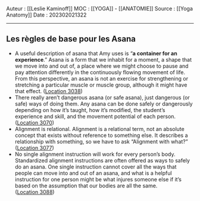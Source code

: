 Auteur : [[Leslie Kaminoff]]
MOC : [[YOGA]] - [[ANATOMIE]]
Source : [[Yoga Anatomy]]
Date : 202302021322
***

## Les règles de base pour les Asana
- A useful description of asana that Amy uses is “**a container for an experience**.” Asana is a form that we inhabit for a moment, a shape that we move into and out of, a place where we might choose to pause and pay attention differently in the continuously flowing movement of life. From this perspective, an asana is not an exercise for strengthening or stretching a particular muscle or muscle group, although it might have that effect. ([Location 3038](https://readwise.io/to_kindle?action=open&asin=B0998616FH&location=3038))
- There really aren’t dangerous asana (or safe asana), just dangerous (or safe) ways of doing them. Any asana can be done safely or dangerously depending on how it’s taught, how it’s modified, the student’s experience and skill, and the movement potential of each person. ([Location 3070](https://readwise.io/to_kindle?action=open&asin=B0998616FH&location=3070))
- Alignment is relational. Alignment is a relational term, not an absolute concept that exists without reference to something else. It describes a relationship with something, so we have to ask “Alignment with what?” ([Location 3077](https://readwise.io/to_kindle?action=open&asin=B0998616FH&location=3077))
- No single alignment instruction will work for every person’s body. Standardized alignment instructions are often offered as ways to safely do an asana. One single instruction cannot cover all the ways that people can move into and out of an asana, and what is a helpful instruction for one person might be what injures someone else if it’s based on the assumption that our bodies are all the same. ([Location 3088](https://readwise.io/to_kindle?action=open&asin=B0998616FH&location=3088))